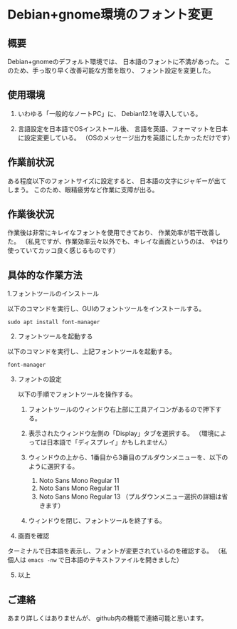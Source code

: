 # Debian+gnome環境のフォント変更

## 概要

Debian+gnomeのデフォルト環境では、
日本語のフォントに不満があった。
このため、手っ取り早く改善可能な方策を取り、
フォント設定を変更した。

## 使用環境

1. いわゆる「一般的なノートPC」に、
Debian12.1を導入している。

2. 言語設定を日本語でOSインストール後、
言語を英語、フォーマットを日本に設定変更している。
（OSのメッセージ出力を英語にしたかっただけです）

## 作業前状況

ある程度以下のフォントサイズに設定すると、
日本語の文字にジャギーが出てしまう。
このため、眼精疲労など作業に支障が出る。

## 作業後状況

作業後は非常にキレイなフォントを使用できており、
作業効率が若干改善した。
（私見ですが、作業効率云々以外でも、キレイな画面というのは、
やはり使っていてカッコ良く感じるものです）

## 具体的な作業方法

1.フォントツールのインストール

以下のコマンドを実行し、GUIのフォントツールをインストールする。

```
sudo apt install font-manager
```

2. フォントツールを起動する

以下のコマンドを実行し、上記フォントツールを起動する。

```
font-manager
```

3. フォントの設定

	以下の手順でフォントツールを操作する。

	1. フォントツールのウィンドウ右上部に工具アイコンがあるので押下する。

	2. 表示されたウィンドウ左側の「Display」タブを選択する。
	（環境によっては日本語で「ディスプレイ」かもしれません）
	
	3. ウィンドウの上から、1番目から3番目のプルダウンメニューを、以下のように選択する。
		1. Noto Sans Mono Regular 11
		2. Noto Sans Mono Regular 11
		3. Noto Sans Mono Regular 13
		（プルダウンメニュー選択の詳細は省きます）
		
	4. ウィンドウを閉じ、フォントツールを終了する。

4. 画面を確認

ターミナルで日本語を表示し、フォントが変更されているのを確認する。
（私個人は ```emacs -nw``` で日本語のテキストファイルを開きました）

5. 以上

## ご連絡

あまり詳しくはありませんが、
github内の機能で連絡可能と思います。
